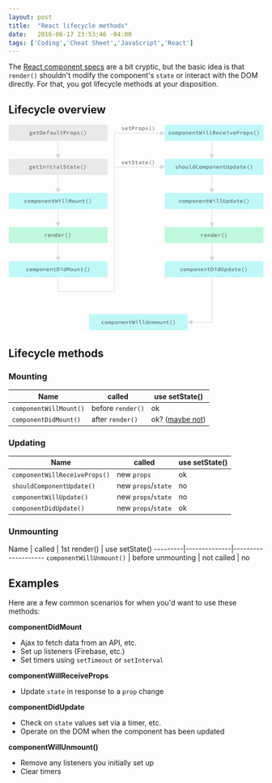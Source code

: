 ```yaml
---
layout: post
title:  "React lifecycle methods"
date:   2016-06-17 23:53:46 -04:00
tags: ['Coding','Cheat Sheet','JavaScript','React']
---
```


The [React component specs][1] are a bit cryptic, but the basic idea is that `render()` shouldn't modify the component's `state` or interact with the DOM directly. For that, you got lifecycle methods at your disposition.

## Lifecycle overview

![React component lifecycle](/assets/react-component-lifecycle.png)

## Lifecycle methods

### Mounting

Name     | called       | use setState()
---------|--------------|--------------------
`componentWillMount()` | before `render()` | ok
`componentDidMount()` | after `render()` | ok? ([maybe not][1])

### Updating

Name     | called       | use setState()
---------|--------------|--------------------
`componentWillReceiveProps()` | new `props` | ok
`shouldComponentUpdate()` | new `props`/`state` | no
`componentWillUpdate()` | new `props`/`state` | no
`componentDidUpdate()` | new `props`/`state` | ok

### Unmounting

Name     | called       | 1st render() | use setState()
---------|--------------|--------------------
`componentWillUnmount()` | before unmounting | not called | no

## Examples

Here are a few common scenarios for when you'd want to use these methods:

**componentDidMount**

* Ajax to fetch data from an API, etc.
* Set up listeners (Firebase, etc.)
* Set timers using `setTimeout` or `setInterval`

**componentWillReceiveProps**

* Update `state` in response to a `prop` change

**componentDidUpdate**

* Check on `state` values set via a timer, etc.
* Operate on the DOM when the component has been updated

**componentWillUnmount()**

* Remove any listeners you initially set up
* Clear timers

[1]:https://facebook.github.io/react/docs/component-specs.html
[2]:https://github.com/yannickcr/eslint-plugin-react/blob/master/docs/rules/no-did-mount-set-state.md
